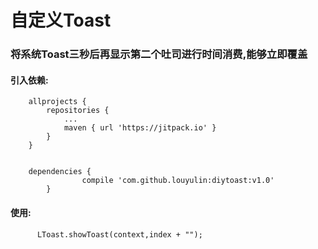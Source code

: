 # 自定义Toast
### 将系统Toast三秒后再显示第二个吐司进行时间消费,能够立即覆盖
#### 引入依赖:
    	allprojects {
    		repositories {
    			...
    			maven { url 'https://jitpack.io' }
    		}
    	}


        dependencies {
        	        compile 'com.github.louyulin:diytoast:v1.0'
        	}

#### 使用:

          LToast.showToast(context,index + "");